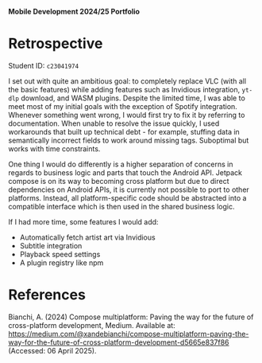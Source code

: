 **Mobile Development 2024/25 Portfolio**

# Retrospective

Student ID: `c23041974`

I set out with quite an ambitious goal: to completely replace VLC (with all the basic features) while adding features such as Invidious integration, `yt-dlp` download, and WASM plugins. Despite the limited time, I was able to meet most of my initial goals with the exception of Spotify integration. Whenever something went wrong, I would first try to fix it by referring to documentation. When unable to resolve the issue quickly, I used workarounds that built up technical debt - for example, stuffing data in semantically incorrect fields to work around missing tags. Suboptimal but works with time constraints.

One thing I would do differently is a higher separation of concerns in regards to business logic and parts that touch the Android API. Jetpack compose is on its way to becoming cross platform but due to direct dependencies on Android APIs, it is currently not possible to port to other platforms. Instead, all platform-specific code should be abstracted into a compatible interface which is then used in the shared business logic.

If I had more time, some features I would add:

- Automatically fetch artist art via Invidious
- Subtitle integration
- Playback speed settings
- A plugin registry like npm

# References

Bianchi, A. (2024) Compose multiplatform: Paving the way for the future of cross-platform development, Medium. Available at: <https://medium.com/@xandebianchi/compose-multiplatform-paving-the-way-for-the-future-of-cross-platform-development-d5665e837f86> (Accessed: 06 April 2025).
